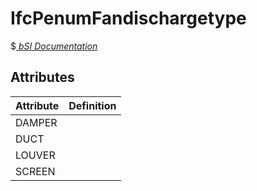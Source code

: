 IfcPenumFandischargetype
========================
$[ _bSI
Documentation_](https://standards.buildingsmart.org/IFC/DEV/IFC4_2/FINAL/HTML/schema//pset/penum_fandischargetype.htm)


Attributes
----------
| Attribute   | Definition   |
|-------------|--------------|
| DAMPER      |              |
| DUCT        |              |
| LOUVER      |              |
| SCREEN      |              |
